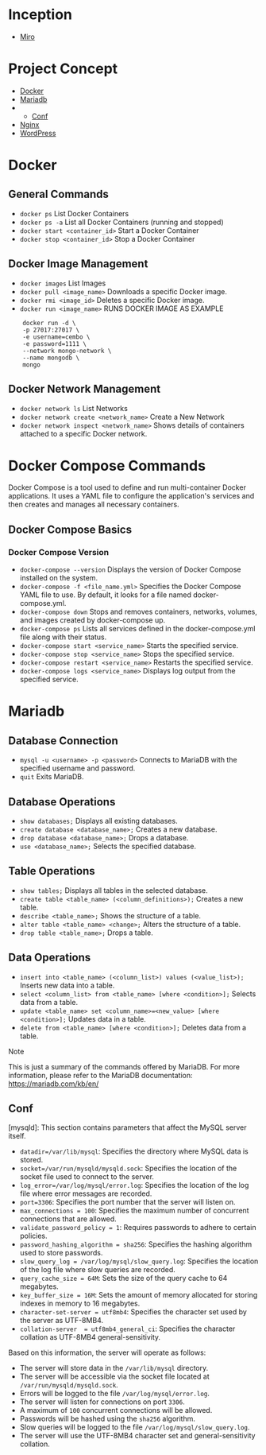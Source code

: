 # Inception
- [Miro](https://miro.com/app/board/uXjVN8m2_4o=/)
# Project Concept
- [Docker](#docker)
- [Mariadb](#mariadb)
- - [Conf](#conf)
- [Nginx]()
- [WordPress]()

# Docker
## General Commands
- ```docker ps``` List Docker Containers
- ```docker ps -a``` List all Docker Containers (running and stopped)
- ```docker start <container_id>``` Start a Docker Container
- ```docker stop <container_id>``` Stop a Docker Container

## Docker Image Management
- ```docker images``` List Images
- ```docker pull <image_name>``` Downloads a specific Docker image.
- ```docker rmi <image_id>``` Deletes a specific Docker image.
- ```docker run <image_name>``` RUNS DOCKER IMAGE AS EXAMPLE
```
    docker run -d \
    -p 27017:27017 \
    -e username=cembo \
    -e password=1111 \
    --network mongo-network \
    --name mongodb \
    mongo
```

## Docker Network Management
- ```docker network ls``` List Networks
- ```docker network create <network_name>``` Create a New Network
- ```docker network inspect <network_name>``` Shows details of containers attached to a specific Docker network.

# Docker Compose Commands

Docker Compose is a tool used to define and run multi-container Docker applications. It uses a YAML file to configure the application's services and then creates and manages all necessary containers.

## Docker Compose Basics

### Docker Compose Version
- ```docker-compose --version``` Displays the version of Docker Compose installed on the system.
- ```docker-compose -f <file_name.yml>``` Specifies the Docker Compose YAML file to use. By default, it looks for a file named docker-compose.yml.
- ```docker-compose down``` Stops and removes containers, networks, volumes, and images created by docker-compose up.
- ```docker-compose ps``` Lists all services defined in the docker-compose.yml file along with their status.
- ```docker-compose start <service_name>``` Starts the specified service.
- ```docker-compose stop <service_name>``` Stops the specified service.
- ```docker-compose restart <service_name>``` Restarts the specified service.
- ```docker-compose logs <service_name>``` Displays log output from the specified service.




# Mariadb

## Database Connection
- ```mysql -u <username> -p <password>``` Connects to MariaDB with the specified username and password.
- ```quit``` Exits MariaDB.

## Database Operations
- ```show databases;``` Displays all existing databases.
- ```create database <database_name>;``` Creates a new database.
- ```drop database <database_name>;``` Drops a database.
- ```use <database_name>;``` Selects the specified database.


## Table Operations
- ```show tables;``` Displays all tables in the selected database.
- ```create table <table_name> (<column_definitions>);``` Creates a new table.
- ```describe <table_name>;``` Shows the structure of a table.
- ```alter table <table_name> <change>;``` Alters the structure of a table.
- ```drop table <table_name>;``` Drops a table.

## Data Operations

- ```insert into <table_name> (<column_list>) values (<value_list>);``` Inserts new data into a table.
- ```select <column_list> from <table_name> [where <condition>];``` Selects data from a table.
- ```update <table_name> set <column_name>=<new_value> [where <condition>];``` Updates data in a table.
- ```delete from <table_name> [where <condition>];``` Deletes data from a table.

> [!NOTE]
> This is just a summary of the commands offered by MariaDB. For more information, please refer to the MariaDB documentation: https://mariadb.com/kb/en/


## Conf
[mysqld]: This section contains parameters that affect the MySQL server itself.

- `datadir=/var/lib/mysql`: Specifies the directory where MySQL data is stored.
- `socket=/var/run/mysqld/mysqld.sock`: Specifies the location of the socket file used to connect to the server.
- `log_error=/var/log/mysql/error.log`: Specifies the location of the log file where error messages are recorded.
- `port=3306`: Specifies the port number that the server will listen on.
- `max_connections = 100`: Specifies the maximum number of concurrent connections that are allowed.
- `validate_password_policy = 1`: Requires passwords to adhere to certain policies.
- `password_hashing_algorithm = sha256`: Specifies the hashing algorithm used to store passwords.
- `slow_query_log = /var/log/mysql/slow_query.log`: Specifies the location of the log file where slow queries are recorded.
- `query_cache_size = 64M`: Sets the size of the query cache to 64 megabytes.
- `key_buffer_size = 16M`: Sets the amount of memory allocated for storing indexes in memory to 16 megabytes.
- `character-set-server = utf8mb4`: Specifies the character set used by the server as UTF-8MB4.
- `collation-server  = utf8mb4_general_ci`: Specifies the character collation as UTF-8MB4 general-sensitivity.

Based on this information, the server will operate as follows:

- The server will store data in the `/var/lib/mysql` directory.
- The server will be accessible via the socket file located at `/var/run/mysqld/mysqld.sock`.
- Errors will be logged to the file `/var/log/mysql/error.log`.
- The server will listen for connections on port `3306`.
- A maximum of `100` concurrent connections will be allowed.
- Passwords will be hashed using the `sha256` algorithm.
- Slow queries will be logged to the file `/var/log/mysql/slow_query.log`.
- The server will use the UTF-8MB4 character set and general-sensitivity collation.
